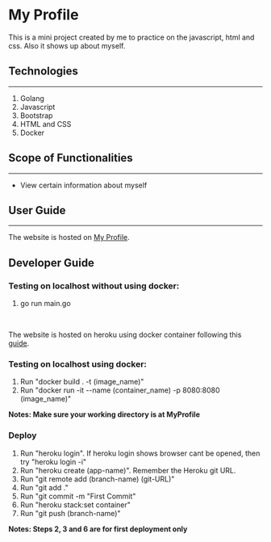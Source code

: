 # My Profile
This is a mini project created by me to practice on the javascript, html and css.
Also it shows up about myself.

## Technologies
---
1) Golang
2) Javascript
3) Bootstrap
4) HTML and CSS
5) Docker

## Scope of Functionalities
---
- View certain information about myself

## User Guide
---
The website is hosted on <a class="font-weight-bolder" href="https://onghengkiatv1.herokuapp.com/">My Profile</a>.

## Developer Guide

### Testing on localhost without using docker: 

1) go run main.go
</br>

The website is hosted on heroku using docker container following this 
<a href="https://dev.to/erenaspire7/deploying-a-dockerized-flask-app-to-heroku-5h7j">guide</a>.

### Testing on localhost using docker: 

1) Run "docker build . -t (image_name)"
2) Run "docker run -it --name (container_name) -p 8080:8080 (image_name)"

**Notes: Make sure your working directory is at MyProfile**

### Deploy

1) Run "heroku login". If heroku login shows browser cant be opened, then try "heroku login -i"
2) Run "heroku create (app-name)". Remember the Heroku git URL.
3) Run "git remote add (branch-name) (git-URL)"
4) Run "git add ."
5) Run "git commit -m "First Commit"
6) Run "heroku stack:set container"
7) Run "git push (branch-name)"

**Notes: Steps 2, 3 and 6 are for first deployment only**

